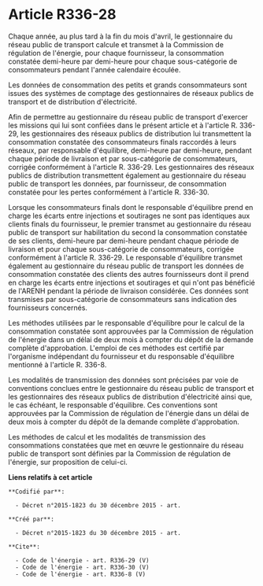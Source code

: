 # Article R336-28

Chaque année, au plus tard à la fin du mois d'avril, le gestionnaire du réseau public de transport calcule et transmet à la
Commission de régulation de l'énergie, pour chaque fournisseur, la consommation constatée demi-heure par demi-heure pour
chaque sous-catégorie de consommateurs pendant l'année calendaire écoulée.

Les données de consommation des petits et grands consommateurs sont issues des systèmes de comptage des gestionnaires de
réseaux publics de transport et de distribution d'électricité. 

Afin de permettre au gestionnaire du réseau public de transport d'exercer les missions qui lui sont confiées dans le présent
article et à l'article R. 336-29, les gestionnaires des réseaux publics de distribution lui transmettent la consommation
constatée des consommateurs finals raccordés à leurs réseaux, par responsable d'équilibre, demi-heure par demi-heure, pendant
chaque période de livraison et par sous-catégorie de consommateurs, corrigée conformément à l'article R. 336-29. Les
gestionnaires des réseaux publics de distribution transmettent également au gestionnaire du réseau public de transport les
données, par fournisseur, de consommation constatée pour les pertes conformément à l'article R. 336-30. 

Lorsque les consommateurs finals dont le responsable d'équilibre prend en charge les écarts entre injections et soutirages ne
sont pas identiques aux clients finals du fournisseur, le premier transmet au gestionnaire du réseau public de transport sur
habilitation du second la consommation constatée de ses clients, demi-heure par demi-heure pendant chaque période de
livraison et pour chaque sous-catégorie de consommateurs, corrigée conformément à l'article R. 336-29. Le responsable
d'équilibre transmet également au gestionnaire du réseau public de transport les données de consommation constatée des
clients des autres fournisseurs dont il prend en charge les écarts entre injections et soutirages et qui n'ont pas bénéficié
de l'ARENH pendant la période de livraison considérée. Ces données sont transmises par sous-catégorie de consommateurs sans
indication des fournisseurs concernés. 

Les méthodes utilisées par le responsable d'équilibre pour le calcul de la consommation constatée sont approuvées par la
Commission de régulation de l'énergie dans un délai de deux mois à compter du dépôt de la demande complète d'approbation.
L'emploi de ces méthodes est certifié par l'organisme indépendant du fournisseur et du responsable d'équilibre mentionné à
l'article R. 336-8.

Les modalités de transmission des données sont précisées par voie de conventions conclues entre le gestionnaire du réseau
public de transport et les gestionnaires des réseaux publics de distribution d'électricité ainsi que, le cas échéant, le
responsable d'équilibre. Ces conventions sont approuvées par la Commission de régulation de l'énergie dans un délai de deux
mois à compter du dépôt de la demande complète d'approbation. 

Les méthodes de calcul et les modalités de transmission des consommations constatées que met en œuvre le gestionnaire du
réseau public de transport sont définies par la Commission de régulation de l'énergie, sur proposition de celui-ci.

**Liens relatifs à cet article**

	**Codifié par**:

	  - Décret n°2015-1823 du 30 décembre 2015 - art.

	**Créé par**:

	  - Décret n°2015-1823 du 30 décembre 2015 - art.

	**Cite**:

	  - Code de l'énergie - art. R336-29 (V)
	  - Code de l'énergie - art. R336-30 (V)
	  - Code de l'énergie - art. R336-8 (V)
